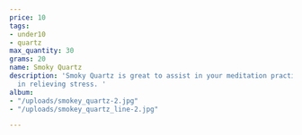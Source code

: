 ```yaml
---
price: 10
tags:
- under10
- quartz
max_quantity: 30
grams: 20
name: Smoky Quartz
description: 'Smoky Quartz is great to assist in your meditation practice and aid
  in relieving stress. '
album:
- "/uploads/smokey_quartz-2.jpg"
- "/uploads/smokey_quartz_line-2.jpg"

---
```

